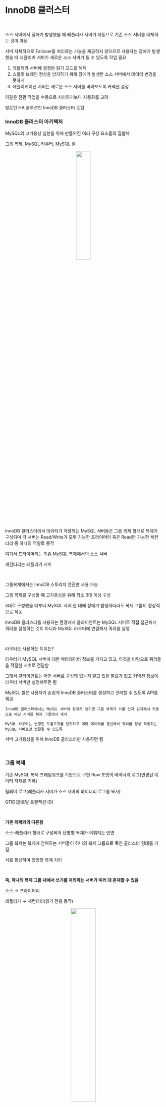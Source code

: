 # InnoDB 클러스터

<br>

소스 서버에서 장애가 발생했을 때 레플리카 서버가 자동으로 기존 소스 서버를 대체하는 것이 아님

서버 자체적으로 Failover를 처리하는 기능을 제공하지 않으므로 사용자는 장애가 발생했을 때 레플리카 서버가 새로운 소스 서버가 될 수 있도록 작업 필요

1. 레플리카 서버에 설정된 읽기 모드를 해제
2. 스플릿 브레인 현상을 방지하기 위해 장애가 발생한 소스 서버에서 데이터 변경을 못하게
3. 애플리케이션 서버는 새로운 소스 서버를 바라보도록 커넥션 설정

이같은 전환 작업을 수동으로 처리하기보다 자동화를 고려

빌트인 HA 솔루션인 InnoDB 클러스터 도입


### InnoDB 클러스터 아키텍처

MySQL의 고가용성 실현을 위해 만들어진 여러 구성 요소들의 집합체

그룹 복제, MySQL 라우터, MySQL 셸

<p align="center"><img src="./images/17_1.png" width="30%"></p>

<br>

InnoDB 클러스터에서 데이터가 저장되는 MySQL 서버들은 그룹 복제 형태로 복제가 구성되며 각 서버는 Read/Write가 모두 가능한 프라이머리 혹은 Read만 가능한 세컨더리 중 하나의 역할로 동작

여기서 프라이머리는 기존 MySQL 복제에서의 소스 서버

세컨더리는 레플리카 서버

<br>

그룹복제에서는 InnoDB 스토리지 엔진만 사용 가능

그룹 복제를 구성할 때 고가용성을 위해 최소 3대 이상 구성

3대로 구성했을 때부터 MySQL 서버 한 대에 장애가 발생하더라도 복제 그룹이 정상적으로 작동

InnoDB 클러스터를 사용하는 환경에서 클라이언트는 MySQL 서버로 직접 접근해서 쿼리를 실행하는 것이 아니라 MySQL 라우터에 연결해서 쿼리를 실행 

<br>

라우터는 사용하는 이유는?

라우터가 MySQL 서버에 대한 메타데이터 정보를 가지고 있고, 이것을 바탕으로 쿼리들을 적절한 서버로 전달함

그래서 클라이언트는 어떤 서버로 구성돼 있는지 알고 있을 필요가 없고 커넥션 정보에 라우터 서버만 설정해두면 됨

MySQL 셸은 사용자가 손쉽게 InnoDB 클러스터를 생성하고 관리할 수 있도록 API를 제공

`InnoDB 클러스터에서는 MySQL 서버에 장애가 생기면 그룹 복제가 이를 먼저 감지해서 자동으로 해당 서버를 복제 그룹에서 제외`

`MySQL 라우터는 변경된 토폴로지를 인지하고 메타 데이터를 갱신해서 쿼리를 정상 작동하는 MySQL 서버로만 전달될 수 있도록`

서버 고가용성을 위해 InnoDB 클러스터만 사용하면 됨

<br>

### 그룹 복제

기존 MySQL 복제 프레임워크를 기반으로 구현 Row 포맷의 바이너리 로그(변경된 데이터 자체를 기록)

릴레이 로그(레플리카 서버가 소스 서버의 바이너리 로그를 복사)

GTID(글로벌 트랜잭션 ID)

<br>

**기존 복제와의 다른점**

소스-레플리카 형태로 구성되어 단방향 복제가 이뤄지는 반면

그룹 복제는 복제에 참여하는 서버들이 하나의 복제 그룹으로 묶인 클러스터 형태를 가짐

서로 통신하며 양방향 복제 처리

<br>

**즉, 하나의 복제 그룹 내에서 쓰기를 처리하는 서버가 여러 대 존재할 수 있음**

소스 → 프라이머리

레플리카 → 세컨더리(읽기 전용 동작)

<p align="center"><img src="./images/17_2.png" width="40%"></p>

<p align="center"><img src="./images/17_3.png" width="60%"></p>

<br>

그룹 복제는 반동기 방식

그렇다고 해서 기존 반동기와 동일한 방식으로 처리되지 않음

그룹 복제는 한 서버에서 트랜잭션이 커밋될 준비가 되면 트랜잭션 정보를 그룹의 다른 멤버들에 전송하고

과반수 이상의 멤버로부터 응답을 전달받으면 해당 트랜잭션을 인증(certify)하고 최종 커밋 처리 완료

그룹 내 멤버들의 응답에 따라 트랜잭션 적용 여부가 결정

→ 이 과정을 합의라고 하고 매 트랜잭션을 처리할 때(데이터 변경 작업)마다 이 과정을 반드시 거침

그룹 복제는 InnoDB 클러스터의 핵심 구성 요소로 반드시 이해

### 그룹 복제 아키텍처

그룹 복제는 별도 플러그인으로 구현

<details>
<summary>MySQL이 플러그인 구조인 이유</summary>

<br>

    
MySQL이 플러그인식으로 작동하는 이유는 확장성과 유연성을 높이기 위해서입니다. 플러그인 구조를 사용하면 새로운 기능이나 서비스들을 추가할 때 MySQL 서버의 핵심 코드를 수정할 필요 없이 간단히 플러그인만 설치하면 됩니다. 이를 통해 사용자와 개발자는 특정 요구에 맞는 기능을 쉽게 구현하고, MySQL 서버의 안정성과 성능을 유지할 수 있습니다. 아래는 이 개념을 쉽게 이해할 수 있도록 설명하겠습니다.

### 1. 플러그인 구조란?

플러그인 구조는 소프트웨어가 다양한 기능을 독립적으로 추가하거나 제거할 수 있도록 설계된 시스템입니다. 이를 통해 소프트웨어는 기본 기능 외에 다양한 확장 기능을 제공할 수 있습니다. 플러그인은 소프트웨어의 핵심 코드와 별도로 작동하며, 필요할 때 로드되고 사용되지 않을 때는 시스템 자원을 소모하지 않습니다.

### 2. MySQL의 플러그인 구조

MySQL의 플러그인 구조는 다음과 같은 이유로 설계되었습니다:

1. **확장성**:
    - 사용자는 기본 MySQL 서버에 없는 기능을 플러그인으로 추가할 수 있습니다. 예를 들어, 인증 메커니즘, 스토리지 엔진, 프로토콜, 사용자 정의 함수 등이 플러그인으로 제공됩니다.
    - 새로운 요구사항이 발생해도 MySQL 서버를 완전히 재설계할 필요 없이 플러그인만 개발하면 됩니다.
2. **유연성**:
    - 다양한 사용자 요구를 충족시킬 수 있습니다. MySQL을 사용하는 기업이나 개발자는 각자의 필요에 따라 다양한 플러그인을 설치하여 기능을 확장할 수 있습니다.
    - 예를 들어, 특정 보안 요구사항이 있는 경우 이를 충족시키는 플러그인을 추가할 수 있습니다.
3. **모듈화**:
    - MySQL 서버의 각 기능이 독립된 모듈로 관리되므로, 특정 모듈에 문제가 발생해도 다른 모듈에 영향을 미치지 않습니다.
    - 문제 발생 시 해당 플러그인을 업데이트하거나 교체하는 것만으로 문제를 해결할 수 있습니다.
4. **성능 최적화**:
    - 불필요한 기능을 로드하지 않음으로써 서버 성능을 최적화할 수 있습니다. 필요한 플러그인만 로드하여 사용하면 메모리와 CPU 자원을 효율적으로 사용할 수 있습니다.

### 3. 플러그인의 예

MySQL에서는 여러 유형의 플러그인이 사용됩니다. 주요 예는 다음과 같습니다:

1. **스토리지 엔진 플러그인**:
    - InnoDB, MyISAM, Memory 등 다양한 스토리지 엔진이 플러그인 형태로 제공됩니다. 사용자는 데이터 저장 방식과 성능 요구사항에 따라 적절한 스토리지 엔진을 선택할 수 있습니다.
    
    ```sql
    INSTALL PLUGIN my_plugin SONAME 'ha_my_plugin.so';
    
    ```
    
2. **인증 플러그인**:
    - MySQL은 기본적인 사용자 인증 외에도 플러그인을 통해 다양한 인증 방식을 지원합니다. LDAP, PAM, Kerberos 등을 플러그인으로 추가할 수 있습니다.
    
    ```sql
    INSTALL PLUGIN authentication_ldap_simple SONAME 'auth_ldap_simple.so';
    
    ```
    
3. **로그 플러그인**:
    - MySQL 서버의 활동을 모니터링하고 로그를 분석하기 위한 플러그인입니다. 예를 들어, 일반 쿼리 로그, 슬로우 쿼리 로그 등이 플러그인 형태로 제공될 수 있습니다.

### 4. 플러그인 설치와 관리

플러그인 설치와 관리는 간단합니다. 사용자는 필요한 플러그인을 설치하고, 설정 파일에 플러그인을 로드하도록 지정하면 됩니다. MySQL 서버는 플러그인 디렉토리에서 플러그인을 로드하고, 이를 통해 기능을 확장합니다.

```sql
-- 플러그인 설치 예시
INSTALL PLUGIN my_plugin SONAME 'my_plugin.so';

-- 플러그인 제거 예시
UNINSTALL PLUGIN my_plugin;

```

또한, MySQL 설정 파일(my.cnf 또는 my.ini)에서 플러그인을 로드하도록 설정할 수 있습니다:

```
[mysqld]
plugin-load-add=my_plugin=my_plugin.so

```

### 5. 결론

MySQL이 플러그인식으로 작동하는 이유는 다음과 같습니다:

- **확장성**: 새로운 기능을 쉽게 추가할 수 있음.
- **유연성**: 다양한 사용자 요구를 충족시킬 수 있음.
- **모듈화**: 시스템 안정성을 유지하면서 문제를 쉽게 해결할 수 있음.
- **성능 최적화**: 필요한 기능만 로드하여 시스템 자원을 효율적으로 사용함.

이러한 플러그인 구조를 통해 MySQL은 다양한 환경에서 효과적으로 사용될 수 있으며, 사용자 요구에 맞춰 쉽게 확장할 수 있는 유연한 데이터베이스 시스템으로 자리 잡았습니다.

</div>
</details>
<br>

<p align="center"><img src="./images/17_4.png" width="30%"></p>

<br>

그룹 복제에 참여하는 서버들은 그룹 복제 플러그인을 통해 서로 지속적으로 통신 → 복제 동기화

그룹 복제가 설정되면 group_relication_applier라는 복제 채널을 생성

그룹 복제 분산 복구 작업이 필요한 경우

group_replication_recovery라는 복제 채널을 생성해서 분산 복구 작업을 진행

<br>

<p align="center"><img src="./images/17_5.png" width="60%"></p>

<br>

**그룹 복제 플러그인 내부 구조**

MySQL 서버와 상호작용하기 위해 구현된 인터페이스인 플러그인 API 집합이 존재

<details>
<summary>API 존재 이유</summary>

서로 다른 시스템 간의 통신을 가능하게

예를 들어, 웹 애플리케이션이 데이터베이스와 통신하거나, 모바일 앱이 서버와 통신할 때 API를 사용

</div>
</details>
<br>

API를 통해 MySQL 서버에서 플러그인으로 혹은 그 반대로

서로 다른 시스템에서 같은 규격으로 통신하기 위해

### 그룹 복제 모드

쓰기 처리할 수 있는 프라이머리 서버 수에 따라 싱글과 멀티 프라이머리 모드로 나뉨

group_replication_single_primary_mode가 ON이면 싱글,  OFF면 멀티

**참여하려는 서버들 모두 같은 값을 가지고 있어야 함**

싱글 프라이머리 모드

쓰기를 처리할 수 있는 프라이머리 서버가 한 대만 존재하는 형태

멀티 프라이머리 모드

그룹 멤버 전부 프라이머리로 동작하는 형태

호환성을 위해 모든 멤버가 동일한 MySQL 버전으로 실행되는 것이 좋음

<br>

### MySQL 셸

단순 SQL 문만 실행 가능했던 기존 클라이언트 툴보다 확장 기능 제공

자바 스크립트와 파이썬 언어 모드

<br>

### MySQL 라우터

InnoDB 클러스터에서 애플리케이션 서버로부터 유입된 쿼리 요청을 클러스터 내 적절한 MySQL 서버로 전달하고 MySQL 서버에서 반환된 쿼리 결과를 다시 애플리케이션 서버로 전달하는 Proxy 역할을 수행

<p align="center"><img src="./images/17_6.png" width="50%"></p>

<br>

중요 기능

- InnoDB 클러스터의 MySQL 구성 변경 자동 감지
- 쿼리 부하 분산
- 자동 페일오버

MySQL 라우터 같이 중간 계층에서 프락시 역할을 하는 프로그램을 사용하지 않는 애플리케이션 서버에서는 MySQL 서버에 직접 연결해서 쿼리를 실행

애플리케이션 서버는 MySQL의 IP와 같은 정보를 커넥션 설정에 저장해서 사용하게 됨

MySQL 라우터에서는 클러스터 내 MySQL 서버 들에 대한 정보를 메모리에 캐시하고 있으며 주기적으로 이 정보를 갱신
